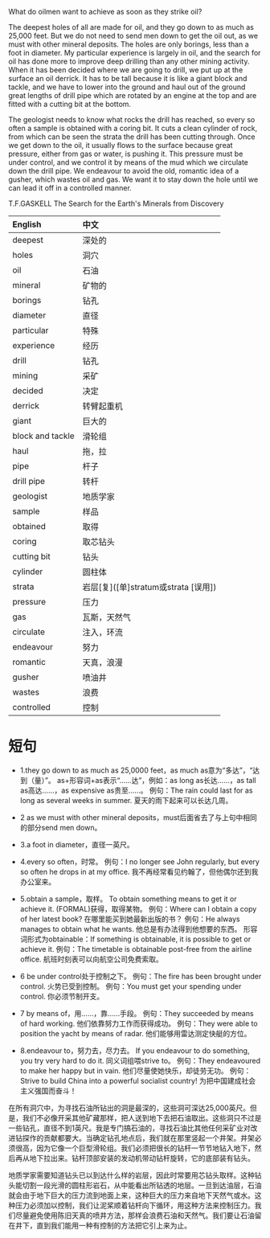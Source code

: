 What do oilmen want to achieve as soon as they strike oil?

The deepest holes of all are made for oil, and they go down to as much as 25,000 feet. But we do not need to send men down to get the oil out, as we must with other mineral deposits. The holes are only borings, less than a foot in diameter. My particular experience is largely in oil, and the search for oil has done more to improve deep drilling than any other mining activity. When it has been decided where we are going to drill, we put up at the surface an oil derrick. It has to be tall because it is like a giant block and tackle, and we have to lower into the ground and haul out of the ground great lengths of drill pipe which are rotated by an engine at the top and are fitted with a cutting bit at the bottom.

The geologist needs to know what rocks the drill has reached, so every so often a sample is obtained with a coring bit. It cuts a clean cylinder of rock, from which can be seen the strata the drill has been cutting through. Once we get down to the oil, it usually flows to the surface because great pressure, either from gas or water, is pushing it. This pressure must be under control, and we control it by means of the mud which we circulate down the drill pipe. We endeavour to avoid the old, romantic idea of a gusher, which wastes oil and gas. We want it to stay down the hole until we can lead it off in a controlled manner.

T.F.GASKELL The Search for the Earth's Minerals from Discovery

|English|中文|
|:--|:--|
|deepest|深处的|
|holes|洞穴|
|oil|石油|
|mineral|矿物的|
|borings|钻孔|
|diameter|直径|
|particular|特殊|
|experience|经历|
|drill|钻孔|
|mining|采矿|
|decided|决定|
|derrick|转臂起重机|
|giant|巨大的|
|block and tackle| 滑轮组|
|haul|拖，拉|
|pipe|杆子|
|drill pipe|转杆|
|geologist|地质学家|
|sample|样品|
|obtained|取得|
|coring|取芯钻头|
|cutting bit|钻头|
|cylinder|圆柱体|
|strata|岩层[复]([单]stratum或strata [误用])|
|pressure|压力|
|gas|瓦斯，天然气|
|circulate|注入，环流|
|endeavour|努力|
|romantic|天真，浪漫|
|gusher|喷油井|
|wastes|浪费|
|controlled|控制|

# 短句
* 1.they go down to as much as 25,0000 feet，as much as意为“多达”，“达到（量）”。
as+形容词+as表示“……达”，例如：as long as长达……，as tall as高达……，as expensive as贵至……。
例句：The rain could last for as long as several weeks in summer.
夏天的雨下起来可以长达几周。
* 2 as we must with other mineral deposits，must后面省去了与上句中相同的部分send men down。
* 3.a foot in diameter，直径一英尺。
* 4.every so often，时常。
例句：I no longer see John regularly, but every so often he drops in at my office.
我不再经常看见约翰了，但他偶尔还到我办公室来。

* 5.obtain a sample，取样。
To obtain something means to get it or achieve it. (FORMAL)获得，取得某物。
例句：Where can I obtain a copy of her latest book?
在哪里能买到她最新出版的书？
例句：He always manages to obtain what he wants.
他总是有办法得到他想要的东西。
形容词形式为obtainable：If something is obtainable, it is possible to get or achieve it.
例句：The timetable is obtainable post-free from the airline office.
航班时刻表可以向航空公司免费索取。

* 6 be under control处于控制之下。
例句：The fire has been brought under control.
火势已受到控制。
例句：You must get your spending under control.
你必须节制开支。

* 7 by means of，用……，靠……手段。
例句：They succeeded by means of hard working.
他们依靠努力工作而获得成功。
例句：They were able to position the yacht by means of radar.
他们能够用雷达测定快艇的方位。

* 8.endeavour to，努力去，尽力去。
If you endeavour to do something, you try very hard to do it. 同义词组喂strive to。
例句：They endeavoured to make her happy but in vain.
他们尽量使她快乐，却徒劳无功。
例句：Strive to build China into a powerful socialist country!
为把中国建成社会主义强国而奋斗！

在所有洞穴中，为寻找石油所钻出的洞是最深的，这些洞可深达25,000英尺。但是，我们不必像开采其他矿藏那样，把人送到地下去把石油取出。这些洞只不过是一些钻孔，直径不到1英尺。我是专门搞石油的，寻找石油比其他任何采矿业对改进钻探作的贡献都要大。当确定钻孔地点后，我们就在那里竖起一个井架。井架必须很高，因为它像一个巨型滑轮组。我们必须把很长的钻杆一节节地钻入地下，然后再从地下拉出来。钻杆顶部安装的发动机带动钻杆旋转，它的底部装有钻头。

地质学家需要知道钻头已以到达什么样的岩层，因此时常要用芯钻头取样。这种钻头能切割一段光滑的圆柱形岩石，从中能看出所钻透的地层。一旦到达油层，石油就会由于地下巨大的压力流到地面上来，这种巨大的压力来自地下天然气或水。这种压力必须加以控制，我们让泥桨顺着钻杆向下循环，用这种方法来控制压力。我们尽量避免使用陈旧天真的喷井方法，那样会浪费石油和天然气。我们要让石油留在井下，直到我们能用一种有控制的方法把它引上来为止。